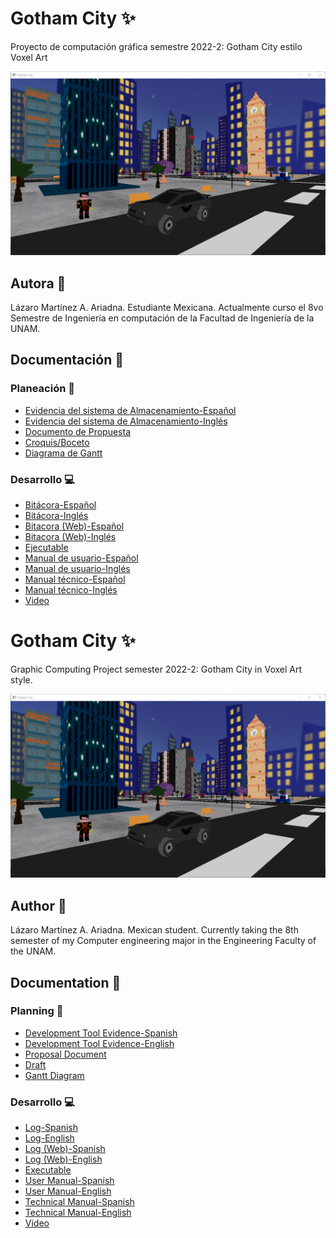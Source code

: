 # Gotham City :sparkles:
Proyecto de computación gráfica semestre 2022-2: Gotham City estilo Voxel Art

![Portada](img/portada.png)

## Autora 🙋
Lázaro Martínez A. Ariadna.
Estudiante Mexicana. Actualmente curso el 8vo Semestre de Ingeniería en computación de la Facultad de Ingeniería de la UNAM.

## Documentación :page_with_curl:

### Planeación :calendar:

- [Evidencia del sistema de Almacenamiento-Español](Docs/Herramienta_Desarrollo_GitHub.pdf)
- [Evidencia del sistema de Almacenamiento-Inglés](Docs/Development_Tool_GitHub_Translate.pdf)
- [Documento de Propuesta](Docs/Propuesta.pdf)
- [Croquis/Boceto](Docs/Boceto.pdf)
- [Diagrama de Gantt](Docs/DiagramaGantt.xlsx)

### Desarrollo :computer:

- [Bitácora-Español](Docs/Bitcora_de_Proyecto.pdf)
- [Bitácora-Inglés](Docs/Project_Log.pdf)
- [Bitacora (Web)-Español](https://saber-eyebrow-039.notion.site/Bit-cora-de-Proyecto-b106fc2e473b4a699981fdb58a79be85)
- [Bitacora (Web)-Inglés](https://saber-eyebrow-039.notion.site/Project-Log-a73b7b203b274a1d8833cf218c3e2f1b)
- [Ejecutable](https://github.com/Ari3839/Gotham/tree/main/Ejecutables)
- [Manual de usuario-Español](Docs/Manual_Usuario_GothamCity.pdf)
- [Manual de usuario-Inglés](Docs/User_Manual_GothamCity.pdf)
- [Manual técnico-Español](Docs/Manual_Tecnico_GothamCity.pdf)
- [Manual técnico-Inglés](Docs/Technical_Manual_GothamCity.pdf)
- [Video](https://youtu.be/QDiIbJG0AlI)

# Gotham City :sparkles:
Graphic Computing Project semester 2022-2: Gotham City in Voxel Art style. 

![Portada](img/portada.png)

## Author 🙋
Lázaro Martínez A. Ariadna.
Mexican student. Currently taking the 8th semester of my Computer engineering major in the Engineering Faculty of the UNAM.

## Documentation :page_with_curl:

### Planning :calendar:

- [Development Tool Evidence-Spanish](Docs/Herramienta_Desarrollo_GitHub.pdf)
- [Development Tool Evidence-English](Docs/Development_Tool_GitHub_Translate.pdf)
- [Proposal Document](Docs/Propuesta.pdf)
- [Draft](Docs/Boceto.pdf)
- [Gantt Diagram](Docs/DiagramaGantt.xlsx)

### Desarrollo :computer:

- [Log-Spanish](Docs/Bitcora_de_Proyecto.pdf)
- [Log-English](Docs/Project_Log.pdf)
- [Log (Web)-Spanish](https://saber-eyebrow-039.notion.site/Bit-cora-de-Proyecto-b106fc2e473b4a699981fdb58a79be85)
- [Log (Web)-English](https://saber-eyebrow-039.notion.site/Project-Log-a73b7b203b274a1d8833cf218c3e2f1b)
- [Executable](https://github.com/Ari3839/Gotham/tree/main/Ejecutables)
- [User Manual-Spanish](Docs/Manual_Usuario_GothamCity.pdf)
- [User Manual-English](Docs/User_Manual_GothamCity.pdf)
- [Technical Manual-Spanish](Docs/Manual_Tecnico_GothamCity.pdf)
- [Technical Manual-English](Docs/Technical_Manual_GothamCity.pdf)
- [Video](https://youtu.be/QDiIbJG0AlI)  
